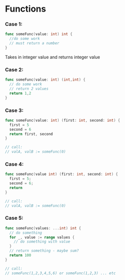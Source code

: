# Functions
### Case 1:
```go
func someFunc(value: int) int {
  //do some work
  // must return a number
}
```
Takes in integer value and returns integer value

### Case 2:
```go
func someFunc(value: int) (int,int) {
  // do some work
  // return 2 values
  return 1,2
}
```

### Case 3:
```go
func someFunc(value: int) (first: int, second: int) {
  first = 5
  second = 6
  return first, second
}

// call:
// valA, valB := someFunc(0)
```

### Case 4:
```go
func someFunc(value int) (first: int, second: int) {
  first = 5;
  second = 6;
  return
}

// call:
// valA, valB := someFunc(0)
```

### Case 5:
```go
func someFunc(values: ...int) int {
  // do something
  for _, value := range values {
    // do something with value
  }
  // return something - maybe sum?
  return 100
}

// call:
// someFunc(1,2,3,4,5,6) or someFunc(1,2,3) ... etc
```